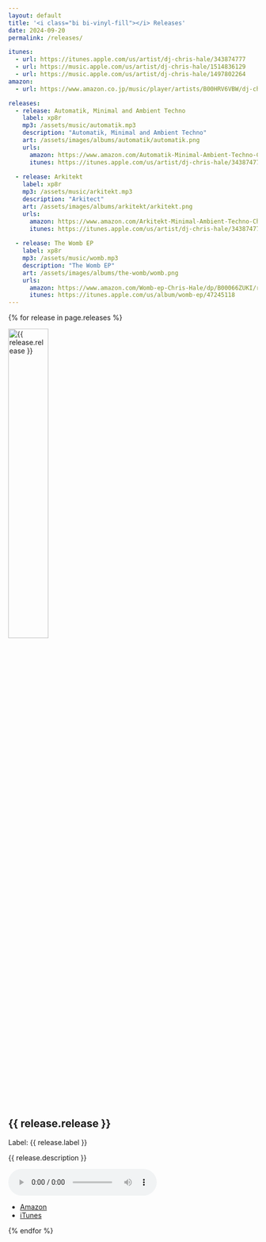 ```yaml
---
layout: default
title: '<i class="bi bi-vinyl-fill"></i> Releases'
date: 2024-09-20
permalink: /releases/

itunes:
  - url: https://itunes.apple.com/us/artist/dj-chris-hale/343874777
  - url: https://music.apple.com/us/artist/dj-chris-hale/1514836129
  - url: https://music.apple.com/us/artist/dj-chris-hale/1497802264
amazon:
  - url: https://www.amazon.co.jp/music/player/artists/B00HRV6VBW/dj-chris-hale

releases:
  - release: Automatik, Minimal and Ambient Techno
    label: xp8r
    mp3: /assets/music/automatik.mp3
    description: "Automatik, Minimal and Ambient Techno"
    art: /assets/images/albums/automatik/automatik.png
    urls:
      amazon: https://www.amazon.com/Automatik-Minimal-Ambient-Techno-Chris/dp/B00H316HJW/ref=tmm_acd_swatch_0?_encoding=UTF8&qid=1537408400&sr=1-2-catcorr
      itunes: https://itunes.apple.com/us/artist/dj-chris-hale/343874777
  
  - release: Arkitekt
    label: xp8r
    mp3: /assets/music/arkitekt.mp3
    description: "Arkitect"
    art: /assets/images/albums/arkitekt/arkitekt.png
    urls:
      amazon: https://www.amazon.com/Arkitekt-Minimal-Ambient-Techno-Chris/dp/B01KAPOQJA?keywords=DJ+Chris+Hale&qid=1537408339&s=Music&sr=1-1-catcorr&ref=sr_1_1
      itunes: https://itunes.apple.com/us/artist/dj-chris-hale/343874777
  
  - release: The Womb EP
    label: xp8r
    mp3: /assets/music/womb.mp3
    description: "The Womb EP"
    art: /assets/images/albums/the-womb/womb.png
    urls:
      amazon: https://www.amazon.com/Womb-ep-Chris-Hale/dp/B00066ZUKI/ref=sr_1_1?s=music&ie=UTF8&qid=1526542014&sr=1-1&keywords=chris+hale+womb+ep
      itunes: https://itunes.apple.com/us/album/womb-ep/47245118
---
```

{% for release in page.releases %}
  <article class="my-5">    
    <div class="text-center">
      <img class="img-fluid" style="width: 40%;" src="{{ release.art }}" alt="{{ release.release }}" />
      <h2>{{ release.release }}</h2>
    </div>
    <p>Label: {{ release.label }}</p>
    <p>{{ release.description }}</p>
    <p>
      <audio controls>
        <source src="{{ release.mp3 }}" type="audio/mpeg">
        Your browser does not support the audio element.
      </audio>
    </p>
    <ul>
        <li><a href="{{ release.urls.amazon }}">Amazon</a></li>
        <li><a href="{{ release.urls.itunes }}">iTunes</a></li>      
    </ul>
  </article>
{% endfor %}


